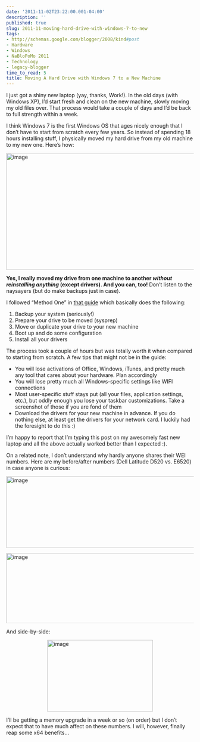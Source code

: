 ```yaml
---
date: '2011-11-02T23:22:00.001-04:00'
description: ''
published: true
slug: 2011-11-moving-hard-drive-with-windows-7-to-new
tags:
- http://schemas.google.com/blogger/2008/kind#post
- Hardware
- Windows
- NaBloPoMo 2011
- Technology
- legacy-blogger
time_to_read: 5
title: Moving A Hard Drive with Windows 7 to a New Machine
---
```


<p>I just got a shiny new laptop (yay, thanks, Work!). In the old days (with Windows XP), I’d start fresh and clean on the new machine, slowly moving my old files over. That process would take a couple of days and I’d be back to full strength within a week. </p>  <p>I think Windows 7 is the first Windows OS that ages nicely enough that I don’t have to start from scratch every few years. So instead of spending 18 hours installing stuff, I physically moved my hard drive from my old machine to my new one. Here’s how:</p>  <p><a href="http://www.sevenforums.com/tutorials/135077-windows-7-installation-transfer-new-computer.html"><img alt="image" height="313" src="http://lh4.ggpht.com/-qF1NNgn-Dus/TrII4z_mzFI/AAAAAAAAD6Q/Nl8XnhoIFQw/image%25255B6%25255D.png?imgmax=800" style="margin: 3px auto; display: block; float: none;" title="image" width="700" /></a></p>  <p><strong>Yes, I really moved my drive from one machine to another <em>without reinstalling anything </em>(except drivers). And you can, too! </strong>Don’t listen to the naysayers (but do make backups just in case).</p>  <p>I followed “Method One” in <a href="http://www.sevenforums.com/tutorials/135077-windows-7-installation-transfer-new-computer.html">that guide</a> which basically does the following:</p>  <ol>   <li>Backup your system (seriously!) </li>    <li>Prepare your drive to be moved (sysprep) </li>    <li>Move or duplicate your drive to your new machine </li>    <li>Boot up and do some configuration </li>    <li>Install all your drivers </li> </ol>  <p>The process took a couple of hours but was totally worth it when compared to starting from scratch. A few tips that might not be in the guide:</p>  <ul>   <li>You will lose activations of Office, Windows, iTunes, and pretty much any tool that cares about your hardware. Plan accordingly </li>    <li>You will lose pretty much all Windows-specific settings like WIFI connections </li>    <li>Most user-specific stuff stays put (all your files, application settings, etc.), but oddly enough you lose your taskbar customizations. Take a screenshot of those if you are fond of them </li>    <li>Download the drivers for your new machine in advance. If you do nothing else, at least get the drivers for your network card. I luckily had the foresight to do this :) </li> </ul>  <p>I’m happy to report that I’m typing this post on my awesomely fast new laptop and all the above actually worked better than I expected :). </p>  <p>On a related note, I don’t understand why hardly anyone shares their WEI numbers. Here are my before/after numbers (Dell Latitude D520 vs. E6520) in case anyone is curious:</p>  <p><img alt="image" height="192" src="http://lh4.ggpht.com/-mSr0OC2c8ec/TrKii_KapQI/AAAAAAAAD7I/Ga5HcXy0roc/image7%25255B1%25255D.png?imgmax=800" style="margin: 3px auto; display: block; float: none;" title="image" width="599" /></p>  <p><img alt="image" height="188" src="http://lh4.ggpht.com/-3VWu37WIETc/TrII6ojz9ZI/AAAAAAAAD7Q/r6cbE2JRyJI/image10%25255B1%25255D.png?imgmax=800" style="margin: 3px auto; display: block; float: none;" title="image" width="596" /></p>  <p>And side-by-side:</p>  <p><img alt="image" height="192" src="http://lh5.ggpht.com/-y_bwBhGkHJ4/TrII7bKxf6I/AAAAAAAAD7U/8gKjj5snvng/image34%25255B1%25255D.png?imgmax=800" style="margin: 3px auto; display: block; float: none;" title="image" width="284" /></p>  <p>I’ll be getting a memory upgrade in a week or so (on order) but I don’t expect that to have much affect on these numbers. I will, however, finally reap some x64 benefits…</p>